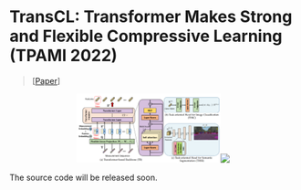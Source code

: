 # TransCL: Transformer Makes Strong and Flexible Compressive Learning (TPAMI 2022)
> [[Paper](https://ieeexplore.ieee.org/document/9841016)]<br>

<p align="center">
  <img src="figs/network.PNG" width="50%"><img src="figs/im_c_sy.PNG" width="50%">
</p>

The source code will be released soon. 
